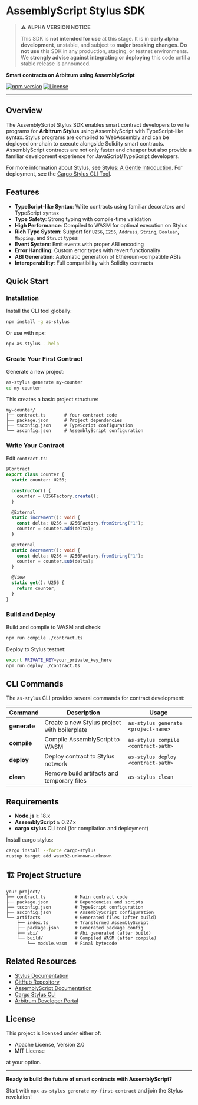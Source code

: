 # AssemblyScript Stylus SDK

> ⚠️ **ALPHA VERSION NOTICE**
>
> This SDK is **not intended for use** at this stage.
> It is in **early alpha development**, unstable, and subject to **major breaking changes**.
> **Do not use** this SDK in any production, staging, or testnet environments.
> We **strongly advise against integrating or deploying** this code until a stable release is announced.

**Smart contracts on Arbitrum using AssemblyScript**

[![npm version](https://badge.fury.io/js/as-stylus.svg)](https://badge.fury.io/js/as-stylus)
[![License](https://img.shields.io/badge/license-MIT%20OR%20Apache--2.0-blue.svg)](https://github.com/wakeuplabs-io/assembly-script-stylus-sdk)

---

## Overview

The AssemblyScript Stylus SDK enables smart contract developers to write programs for **Arbitrum Stylus** using AssemblyScript with TypeScript-like syntax. Stylus programs are compiled to WebAssembly and can be deployed on-chain to execute alongside Solidity smart contracts. AssemblyScript contracts are not only faster and cheaper but also provide a familiar development experience for JavaScript/TypeScript developers.

For more information about Stylus, see [Stylus: A Gentle Introduction](https://docs.arbitrum.io/stylus/stylus-gentle-introduction). For deployment, see the [Cargo Stylus CLI Tool](https://docs.arbitrum.io/stylus/reference/cargo-stylus).

## Features

- **TypeScript-like Syntax**: Write contracts using familiar decorators and TypeScript syntax
- **Type Safety**: Strong typing with compile-time validation  
- **High Performance**: Compiled to WASM for optimal execution on Stylus
- **Rich Type System**: Support for `U256`, `I256`, `Address`, `String`, `Boolean`, `Mapping`, and `Struct` types
- **Event System**: Emit events with proper ABI encoding
- **Error Handling**: Custom error types with revert functionality
- **ABI Generation**: Automatic generation of Ethereum-compatible ABIs
- **Interoperability**: Full compatibility with Solidity contracts

## Quick Start

### Installation

Install the CLI tool globally:

```bash
npm install -g as-stylus
```

Or use with npx:

```bash
npx as-stylus --help
```

### Create Your First Contract

Generate a new project:

```bash
as-stylus generate my-counter
cd my-counter
```

This creates a basic project structure:
```
my-counter/
├── contract.ts       # Your contract code
├── package.json      # Project dependencies  
├── tsconfig.json     # TypeScript configuration
└── asconfig.json     # AssemblyScript configuration
```

### Write Your Contract

Edit `contract.ts`:

```typescript
@Contract
export class Counter {
  static counter: U256;

  constructor() {
    counter = U256Factory.create();
  }

  @External
  static increment(): void {
    const delta: U256 = U256Factory.fromString("1");
    counter = counter.add(delta);
  }

  @External
  static decrement(): void {
    const delta: U256 = U256Factory.fromString("1");
    counter = counter.sub(delta);
  }

  @View
  static get(): U256 {
    return counter;
  }
}
```

### Build and Deploy

Build and compile to WASM and check:
```bash
npm run compile ./contract.ts
```

Deploy to Stylus testnet:
```bash
export PRIVATE_KEY=your_private_key_here
npm run deploy ./contract.ts
```

## CLI Commands

The `as-stylus` CLI provides several commands for contract development:

| Command | Description | Usage |
|---------|-------------|--------|
| **generate** | Create a new Stylus project with boilerplate | `as-stylus generate <project-name>` |
| **compile** | Compile AssemblyScript to WASM | `as-stylus compile <contract-path>` |
| **deploy** | Deploy contract to Stylus network | `as-stylus deploy <contract-path>` |
| **clean** | Remove build artifacts and temporary files | `as-stylus clean` |

## Requirements

- **Node.js** ≥ 18.x
- **AssemblyScript** ≥ 0.27.x  
- **cargo stylus** CLI tool (for compilation and deployment)

Install cargo stylus:
```bash
cargo install --force cargo-stylus
rustup target add wasm32-unknown-unknown
```
## 🏗️ Project Structure

```
your-project/
├── contract.ts           # Main contract code
├── package.json          # Dependencies and scripts
├── tsconfig.json         # TypeScript configuration
├── asconfig.json         # AssemblyScript configuration
└── artifacts             # Generated files (after build)
    ├── index.ts          # Transformed AssemblyScript
    ├── package.json      # Generated package config
    ├── abi/              # Abi generated (after build)
    └── build/            # Compiled WASM (after compile)
        └── module.wasm   # Final bytecode
```

## Related Resources

- [Stylus Documentation](https://docs.arbitrum.io/stylus)
- [GitHub Repository](https://github.com/wakeuplabs-io/assembly-script-stylus-sdk)
- [AssemblyScript Documentation](https://www.assemblyscript.org/)
- [Cargo Stylus CLI](https://docs.arbitrum.io/stylus/tools/stylus-cli)
- [Arbitrum Developer Portal](https://docs.arbitrum.io/)

## License  

This project is licensed under either of:

- Apache License, Version 2.0
- MIT License

at your option.

---

**Ready to build the future of smart contracts with AssemblyScript?**

Start with `npx as-stylus generate my-first-contract` and join the Stylus revolution!
